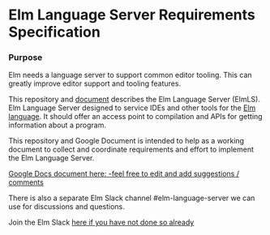 # Elm Language Server Requirements Specification

### Purpose
Elm needs a language server to support common editor tooling. This can greatly improve editor support and tooling features.

This repository and [document](https://docs.google.com/document/d/1ETeZeN17hqM4yui4iqBv1jwO8HryDZyel2kdcxTCGGA/edit?usp=sharing) describes the Elm Language Server (ElmLS). Elm Language Server designed to service IDEs and other tools for the [Elm language](http://elm-lang.org/). It should offer an access point to compilation and APIs for getting information about a program.

This repository and Google Document is intended to help as a working document to collect and coordinate requirements and effort to implement the Elm Language Server.

[Google Docs document here: -feel free to edit and add suggestions / comments](https://docs.google.com/document/d/1ETeZeN17hqM4yui4iqBv1jwO8HryDZyel2kdcxTCGGA/edit?usp=sharing)

There is also a separate Elm Slack channel #elm-language-server we can use for discussions and questions.

Join the Elm Slack [here if you have not done so already](https://elmlang.herokuapp.com/)
